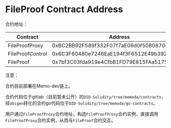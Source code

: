 # FileProof Contract Address

合约地址：

| Contract             |               Address                         |
| -------------------- | --- |
| FileProofProxy       |   0xBC2BB92F589f332F07f7aE06d0f5080870CE0467  |
| FileProofControl     |   0x6C3F60480e7246EaE194f3F6512E49b392B76D7c  |
| FileProof            |   0x7bf3C03fda919e4CfbB1FD79E815FAa51755720d  |

注意：

合约目前部署在Memo-dev链上。

合约代码位于gitlab（目前暂未公开）的`DID-Solidity/tree/memoda/contracts`，经`abigen`转化的合约go代码位于`DID-Solidity/tree/memoda/go-contracts`。

用户通过`FileProofProxy`合约地址，构造`FileProofProxy`合约实例，直接调用`FileProofProxy`合约实例，从而与`FileProof`合约交互。
